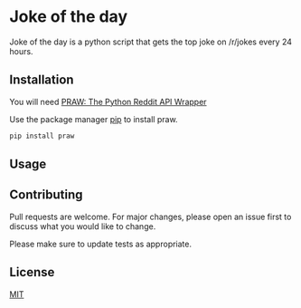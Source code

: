 # Joke of the day
Joke of the day is a python script that gets the top joke on /r/jokes every 24 hours. 

## Installation

You will need [PRAW: The Python Reddit API Wrapper](https://praw.readthedocs.io/en/latest/index.html#)

Use the package manager [pip](https://pip.pypa.io/en/stable/) to install praw.

```bash
pip install praw
```

## Usage



## Contributing
Pull requests are welcome. For major changes, please open an issue first to discuss what you would like to change.

Please make sure to update tests as appropriate.

## License
[MIT](https://choosealicense.com/licenses/mit/)